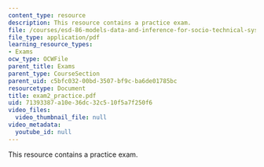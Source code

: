 ```yaml
---
content_type: resource
description: This resource contains a practice exam.
file: /courses/esd-86-models-data-and-inference-for-socio-technical-systems-spring-2007/71393387a10e36dc32c510f5a7f250f6_exam2_practice.pdf
file_type: application/pdf
learning_resource_types:
- Exams
ocw_type: OCWFile
parent_title: Exams
parent_type: CourseSection
parent_uid: c5bfc032-00bd-3507-bf9c-ba6de01785bc
resourcetype: Document
title: exam2_practice.pdf
uid: 71393387-a10e-36dc-32c5-10f5a7f250f6
video_files:
  video_thumbnail_file: null
video_metadata:
  youtube_id: null
---
```

This resource contains a practice exam.


